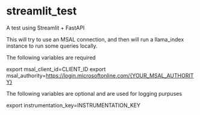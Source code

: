 # streamlit_test
A test using Streamlit + FastAPI

This will try to use an MSAL connection, and then will run a llama_index instance to run some queries locally.

The following variables are required

export msal_client_id=CLIENT_ID
export msal_authority=https://login.microsoftonline.com/{YOUR_MSAL_AUTHORITY}

The following variables are optional and are used for logging purpuses

export instrumentation_key=INSTRUMENTATION_KEY